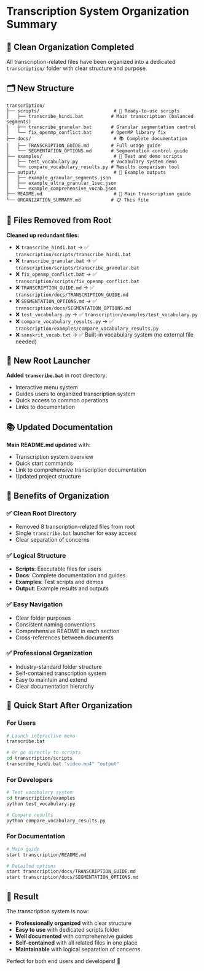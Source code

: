 # Transcription System Organization Summary

## 📁 Clean Organization Completed

All transcription-related files have been organized into a dedicated `transcription/` folder with clear structure and purpose.

## 🗂️ New Structure

```
transcription/
├── scripts/                           # 🚀 Ready-to-use scripts
│   ├── transcribe_hindi.bat          # Main transcription (balanced segments)
│   ├── transcribe_granular.bat       # Granular segmentation control
│   └── fix_openmp_conflict.bat       # OpenMP library fix
├── docs/                              # 📚 Complete documentation
│   ├── TRANSCRIPTION_GUIDE.md        # Full usage guide
│   └── SEGMENTATION_OPTIONS.md       # Segmentation control guide
├── examples/                          # 🧪 Test and demo scripts
│   ├── test_vocabulary.py            # Vocabulary system demo
│   └── compare_vocabulary_results.py # Results comparison tool
├── output/                            # 📄 Example outputs
│   ├── example_granular_segments.json
│   ├── example_ultra_granular_1sec.json
│   └── example_comprehensive_vocab.json
├── README.md                          # 📖 Main transcription guide
└── ORGANIZATION_SUMMARY.md           # 📋 This file
```

## 🧹 Files Removed from Root

**Cleaned up redundant files:**
- ❌ `transcribe_hindi.bat` → ✅ `transcription/scripts/transcribe_hindi.bat`
- ❌ `transcribe_granular.bat` → ✅ `transcription/scripts/transcribe_granular.bat`
- ❌ `fix_openmp_conflict.bat` → ✅ `transcription/scripts/fix_openmp_conflict.bat`
- ❌ `TRANSCRIPTION_GUIDE.md` → ✅ `transcription/docs/TRANSCRIPTION_GUIDE.md`
- ❌ `SEGMENTATION_OPTIONS.md` → ✅ `transcription/docs/SEGMENTATION_OPTIONS.md`
- ❌ `test_vocabulary.py` → ✅ `transcription/examples/test_vocabulary.py`
- ❌ `compare_vocabulary_results.py` → ✅ `transcription/examples/compare_vocabulary_results.py`
- ❌ `sanskrit_vocab.txt` → ✅ Built-in vocabulary system (no external file needed)

## 🚀 New Root Launcher

**Added `transcribe.bat`** in root directory:
- Interactive menu system
- Guides users to organized transcription system
- Quick access to common operations
- Links to documentation

## 📚 Updated Documentation

**Main README.md updated** with:
- Transcription system overview
- Quick start commands
- Link to comprehensive transcription documentation
- Updated project structure

## 🎯 Benefits of Organization

### ✅ **Clean Root Directory**
- Removed 8 transcription-related files from root
- Single `transcribe.bat` launcher for easy access
- Clear separation of concerns

### ✅ **Logical Structure**
- **Scripts**: Executable files for users
- **Docs**: Complete documentation and guides
- **Examples**: Test scripts and demos
- **Output**: Example results and outputs

### ✅ **Easy Navigation**
- Clear folder purposes
- Consistent naming conventions
- Comprehensive README in each section
- Cross-references between documents

### ✅ **Professional Organization**
- Industry-standard folder structure
- Self-contained transcription system
- Easy to maintain and extend
- Clear documentation hierarchy

## 🚀 Quick Start After Organization

### For Users
```bash
# Launch interactive menu
transcribe.bat

# Or go directly to scripts
cd transcription/scripts
transcribe_hindi.bat "video.mp4" "output"
```

### For Developers
```bash
# Test vocabulary system
cd transcription/examples
python test_vocabulary.py

# Compare results
python compare_vocabulary_results.py
```

### For Documentation
```bash
# Main guide
start transcription/README.md

# Detailed options
start transcription/docs/TRANSCRIPTION_GUIDE.md
start transcription/docs/SEGMENTATION_OPTIONS.md
```

## 🎯 Result

The transcription system is now:
- **Professionally organized** with clear structure
- **Easy to use** with dedicated scripts folder
- **Well documented** with comprehensive guides
- **Self-contained** with all related files in one place
- **Maintainable** with logical separation of concerns

Perfect for both end users and developers! 🚀
